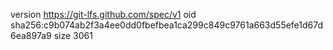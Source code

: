 version https://git-lfs.github.com/spec/v1
oid sha256:c9b074ab2f3a4ee0dd0fbefbea1ca299c849c9761a663d55efe1d67d6ea897a9
size 3061
